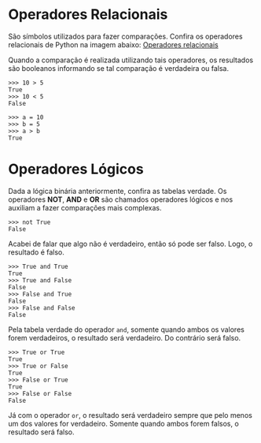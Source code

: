 # Operadores Relacionais
São símbolos utilizados para fazer comparações. Confira os operadores relacionais de Python na imagem abaixo:
[Operadores relacionais](http://cdn.dicasdeprogramacao.com.br.s3.amazonaws.com/wp-content/uploads/2013/03/Operadores-relacionais.jpg)

Quando a comparação é realizada utilizando tais operadores, os resultados são booleanos informando se tal comparação é verdadeira ou falsa.
```
>>> 10 > 5
True
>>> 10 < 5
False

>>> a = 10
>>> b = 5
>>> a > b
True
```

# Operadores Lógicos
Dada a lógica binária anteriormente, confira as tabelas verdade. Os operadores **NOT**, **AND** e **OR** são chamados operadores lógicos e nos auxiliam a fazer comparações mais complexas.
```
>>> not True
False
```
Acabei de falar que algo não é verdadeiro, então só pode ser falso. Logo, o resultado é falso.

```
>>> True and True
True
>>> True and False
False
>>> False and True
False
>>> False and False
False
```
Pela tabela verdade do operador `and`, somente quando ambos os valores forem verdadeiros, o resultado será verdadeiro. Do contrário será falso.

```
>>> True or True
True
>>> True or False
True
>>> False or True
True
>>> False or False
False
```
Já com o operador `or`, o resultado será verdadeiro sempre que pelo menos um dos valores for verdadeiro. Somente quando ambos forem falsos, o resultado será falso.
